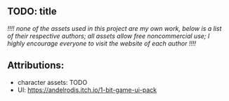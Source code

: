 ## TODO: title

*!!!! none of the assets used in this project are my own work,
below is a list of their respective authors; 
all assets allow free noncommercial use; I highly encourage everyone to 
visit the website of each author !!!!*
## Attributions:
- character assets: TODO
- UI: https://andelrodis.itch.io/1-bit-game-ui-pack
